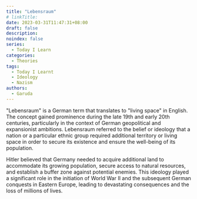 ```yaml
---
title: "Lebensraum"
# linkTitle:
date: 2023-03-31T11:47:31+08:00
draft: false
description: 
noindex: false
series:
  - Today I Learn 
categories:
  - Theories 
tags:
  - Today I Learnt
  - Ideology
  - Nazism
authors:
  - Garuda
---
```

"Lebensraum" is a German term that translates to "living space" in English. The concept gained prominence during the late 19th and early 20th centuries, particularly in the context of German geopolitical and expansionist ambitions. Lebensraum referred to the belief or ideology that a nation or a particular ethnic group required additional territory or living space in order to secure its existence and ensure the well-being of its population.

Hitler believed that Germany needed to acquire additional land to accommodate its growing population, secure access to natural resources, and establish a buffer zone against potential enemies. This ideology played a significant role in the initiation of World War II and the subsequent German conquests in Eastern Europe, leading to devastating consequences and the loss of millions of lives.
